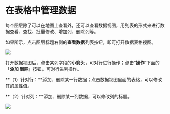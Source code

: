 # 在表格中管理数据

每个图层除了可以在地图上查看外，还可以查看数据视图，用列表的形式来进行数据查看、查找、批量修改、增加列、删除列等。

如果所示，点击图层标题右侧的**查看数据**列表按钮，即可打开数据表格视图。

![](http://pic.dituwuyou.com/map%2Fpicture%2F%E6%95%B0%E6%8D%AE%E8%A7%86%E5%9B%BE1.png)

打开数据视图后，点击某列字段的**小箭头**，可对行进行操作；点击“**操作**”下面的「**添加 删除**」按钮，可对行进列操作。

**（1）针对行：**添加、删除某一行数据；点击数据视图里面的表格，可以修改其的属性值。

**（2）针对列：**添加、删除某一列数据，可以修改列的标题。

![](http://pic.dituwuyou.com/map%2Fpicture%2F%E6%95%B0%E6%8D%AE%E5%9C%B0%E5%9B%BE24.jpg)


